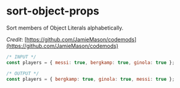 # sort-object-props

Sort members of Object Literals alphabetically.

_Credit_: [https://github.com/JamieMason/codemods](https://github.com/JamieMason/codemods)

```js
/* INPUT */
const players = { messi: true, bergkamp: true, ginola: true };

/* OUTPUT */
const players = { bergkamp: true, ginola: true, messi: true };
```
